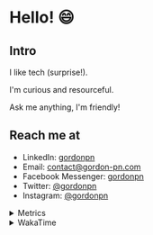 # Hello! 😄

## Intro

I like tech (surprise!).

I'm curious and resourceful.

Ask me anything, I'm friendly!

## Reach me at

- LinkedIn: [gordonpn](https://www.linkedin.com/in/gordonpn/)
- Email: [contact@gordon-pn.com](mailto:contact@gordon-pn.com)
- Facebook Messenger: [gordonpn](https://www.messenger.com/t/Gordonpn)
- Twitter: [@gordonpn](https://twitter.com/Gordonpn)
- Instagram: [@gordonpn](https://www.instagram.com/gordonpn/)

<details>
  <summary>Metrics</summary>

  <img align="center" src="https://github.com/gordonpn/gordonpn/blob/master/github-metrics.svg" alt="GitHub Metrics">

</details>

<details>
  <summary>WakaTime</summary>

  <!--START_SECTION:waka-->
**I'm an Early 🐤** 

```text
🌞 Morning    175 commits    █████░░░░░░░░░░░░░░░░░░░░   21.32% 
🌆 Daytime    311 commits    █████████░░░░░░░░░░░░░░░░   37.88% 
🌃 Evening    298 commits    █████████░░░░░░░░░░░░░░░░   36.3% 
🌙 Night      37 commits     █░░░░░░░░░░░░░░░░░░░░░░░░   4.51%

```
📅 **I'm Most Productive on Wednesday** 

```text
Monday       125 commits    ███░░░░░░░░░░░░░░░░░░░░░░   15.23% 
Tuesday      100 commits    ███░░░░░░░░░░░░░░░░░░░░░░   12.18% 
Wednesday    186 commits    █████░░░░░░░░░░░░░░░░░░░░   22.66% 
Thursday     111 commits    ███░░░░░░░░░░░░░░░░░░░░░░   13.52% 
Friday       124 commits    ███░░░░░░░░░░░░░░░░░░░░░░   15.1% 
Saturday     61 commits     █░░░░░░░░░░░░░░░░░░░░░░░░   7.43% 
Sunday       114 commits    ███░░░░░░░░░░░░░░░░░░░░░░   13.89%

```


📊 **This Week I Spent My Time On** 

```text
💬 Programming Languages: 
Text                     5 hrs 47 mins       █████████░░░░░░░░░░░░░░░░   38.99% 
Java                     3 hrs 28 mins       █████░░░░░░░░░░░░░░░░░░░░   23.38% 
JSON                     2 hrs 33 mins       ████░░░░░░░░░░░░░░░░░░░░░   17.16% 
Markdown                 1 hr 4 mins         █░░░░░░░░░░░░░░░░░░░░░░░░   7.22% 
Makefile                 34 mins             █░░░░░░░░░░░░░░░░░░░░░░░░   3.9%

🔥 Editors: 
IntelliJ                 11 hrs 58 mins      ████████████████████░░░░░   80.51% 
VS Code                  2 hrs 53 mins       ████░░░░░░░░░░░░░░░░░░░░░   19.49%

```


 Last Updated on 02/09/2022 16:34:23 UTC
<!--END_SECTION:waka-->
</details>
